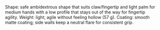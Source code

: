 Shape: safe ambidextrous shape that suits claw/fingertip and light palm for medium hands with a low profile that stays out of the way for fingertip agility.
Weight: light; agile without feeling hollow (57 g).
Coating: smooth matte coating; side walls keep a neutral flare for consistent grip.
